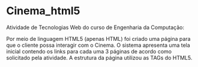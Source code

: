 # Cinema_html5

Atividade de Tecnologias Web do curso de Engenharia da Computação:

Por meio de linguagem HTML5 (apenas HTML) foi criado uma página para que o cliente possa interagir com o Cinema.
O sistema apresenta uma tela inicial contendo os links para cada uma 3 páginas de acordo como solicitado pela
atividade.  A estrutura da página utilizou as TAGs do HTML5.
